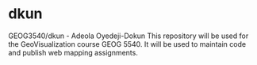 # dkun
GEOG3540/dkun - Adeola Oyedeji-Dokun
This repository will be used for the GeoVisualization course GEOG 5540. It will be used to maintain code and publish web mapping assignments.
